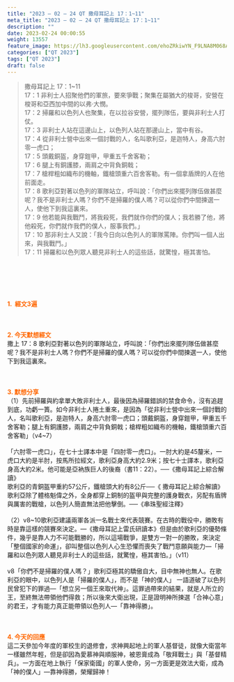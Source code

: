 ```yaml
---
title: "2023 – 02 – 24 QT 撒母耳記上 17：1~11"
meta_title: "2023 – 02 – 24 QT 撒母耳記上 17：1~11"
description: ""
date: 2023-02-24 00:00:55
weight: 13557
feature_image: https://lh3.googleusercontent.com/ehoZRkiwYN_F9LNA8M068AYxt73EavCZno-PD1cJRuf5BbSkQVUWr3gNEbt5kSs28Pb_Elg17kSrtf9ybWvojWoMV6I4tPM3vGRGDq6GkKkPdL2Gut4QAIw4-uykKUAtNiKgQKntvsU=w800
categories: ["QT 2023"]
tags: ["QT 2023"]
draft: false
---
```


<blockquote>撒母耳記上 17：1~11<br />
17：1 非利士人招聚他們的軍旅，要來爭戰；聚集在屬猶大的梭哥，安營在梭哥和亞西加中間的以弗‧大憫。<br />
17：2 掃羅和以色列人也聚集，在以拉谷安營，擺列隊伍，要與非利士人打仗。<br />
17：3 非利士人站在這邊山上，以色列人站在那邊山上，當中有谷。<br />
17：4 從非利士營中出來一個討戰的人，名叫歌利亞，是迦特人，身高六肘零一虎口；<br />
17：5 頭戴銅盔，身穿鎧甲，甲重五千舍客勒；<br />
17：6 腿上有銅護膝，兩肩之中背負銅戟；<br />
17：7 槍桿粗如織布的機軸，鐵槍頭重六百舍客勒。有一個拿盾牌的人在他前面走。<br />
17：8 歌利亞對著以色列的軍隊站立，呼叫說：「你們出來擺列隊伍做甚麼呢？我不是非利士人嗎？你們不是掃羅的僕人嗎？可以從你們中間揀選一人，使他下到我這裏來。<br />
17：9 他若能與我戰鬥，將我殺死，我們就作你們的僕人；我若勝了他，將他殺死，你們就作我們的僕人，服事我們。」<br />
17：10 那非利士人又說：「我今日向以色列人的軍隊罵陣。你們叫一個人出來，與我戰鬥。」<br />
17：11 掃羅和以色列眾人聽見非利士人的這些話，就驚惶，極其害怕。</blockquote><br />
&nbsp;<br />
<br />
&nbsp;<br />
<br />
<span style="color: #ff6600;"><strong>1.  經文3遍</strong></span><br />
<br />
&nbsp;<br />
<br />
<span style="color: #ff6600;"><strong>2. 今天默想經文<br />
</strong></span>撒上 17：8 歌利亞對著以色列的軍隊站立，呼叫說：「你們出來擺列隊伍做甚麼呢？我不是非利士人嗎？你們不是掃羅的僕人嗎？可以從你們中間揀選一人，使他下到我這裏來。<br />
<br />
&nbsp;<br />
<br />
<strong><span style="color: #ff6600;">3. 默想分享<br />
</span></strong>（1）先前掃羅與約拿單大敗非利士人，最後因為掃羅錯誤的禁食命令，沒有追趕到底，功虧一簣。如今非利士人捲土重來，是因為「從非利士營中出來一個討戰的人，名叫歌利亞，是迦特人，身高六肘零一虎口；頭戴銅盔，身穿鎧甲，甲重五千舍客勒；腿上有銅護膝，兩肩之中背負銅戟；槍桿粗如織布的機軸，鐵槍頭重六百舍客勒」（v4~7）<br />
<br />
「六肘零一虎口」，在七十士譯本中是「四肘零一虎口」。一肘大約是45釐米，一虎口大約是半肘，按馬所拉經文，歌利亞身高大約2.9米；按七十士譯本，歌利亞身高大約2米。他可能是亞衲族巨人的後裔（書11：22）。──《撒母耳記上綜合解讀》<br />
歌利亞的青銅盔甲重約57公斤，鐵槍頭大約有8公斤──《 撒母耳記上綜合解讀》<br />
歌利亞除了體格魁偉之外，全身都穿上銅制的盔甲與完整的護身戰衣，另配有盾牌與厲害的戰槍，以色列人簡直無法把他擊倒。──《串珠聖經注釋》<br />
<br />
（2）v8~10歌利亞建議兩軍各派一名戰士來代表競賽。在古時的戰役中，勝敗有時是靠這樣的競賽來決定。—《撒母耳記上雷氏研讀本》但是由於歌利亞的優勢條件，幾乎是靠人力不可能戰勝的，所以這場戰爭，是雙方一對一的勝敗，來決定「整個國家的命運」，卻叫整個以色列人心生恐懼而喪失了戰鬥意願與能力—「掃羅和以色列眾人聽見非利士人的這些話，就驚惶，極其害怕。」（v11）<br />
<br />
v8「你們不是掃羅的僕人嗎？」歌利亞極其的驕傲自大，目中無神也無人。在歌利亞的眼中，以色列人是「掃羅的僕人」，而不是「神的僕人」 一語道破了以色列民曾犯下的罪過—「想立另一個王來取代神」。這罪過帶來的結果，就是人所立的王，至終無法帶領他們得救；所以後來大衛出現，正是證明神所揀選「合神心意」的君王，才有能力真正能帶領以色列人—「靠神得勝」。<br />
<br />
&nbsp;<br />
<br />
<strong style="font-size: inherit;"><span style="color: #ff6600;">4. 今天的回應<br />
</span></strong>這二天參加今年度的軍校生的退修會，求神興起地上的軍人基督徒，就像大衛當年一樣雖然年輕，但是卻因為愛慕神與順服神，被恩膏成為「敬拜戰士」與「基督精兵」。一方面在地上執行「保家衛國」的軍人使命，另一方面更是效法大衛，成為「神的僕人」—靠神得勝，榮耀歸神！<br />
<br />
&nbsp;
        
